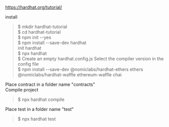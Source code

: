 https://hardhat.org/tutorial/

install  
> $ mkdir hardhat-tutorial  
> $ cd hardhat-tutorial  
> $ npm init --yes  
> $ npm install --save-dev hardhat  
init hardhat  
> $ npx hardhat  
> $ Create an empty hardhat.config.js
Select the compiler version in the config file  
> $ npm install --save-dev @nomiclabs/hardhat-ethers ethers @nomiclabs/hardhat-waffle ethereum-waffle chai  

Place contract in a folder name "contracts"  
Compile project
> $ npx hardhat compile

Place test in a folder name "test"  
> $ npx hardhat test